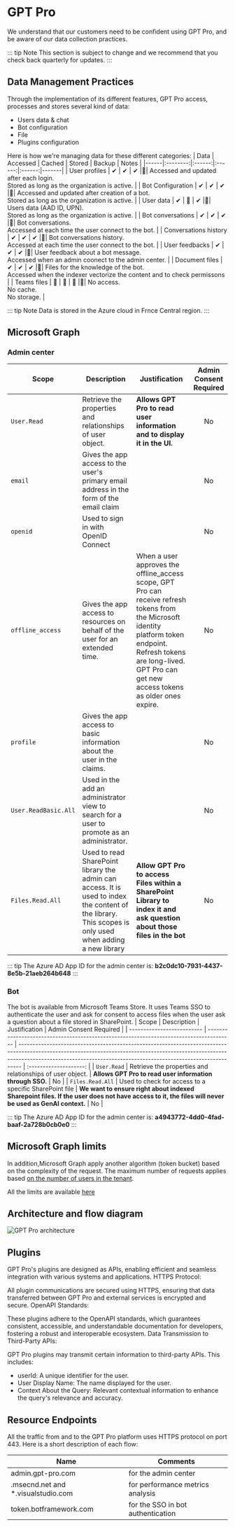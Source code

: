 ﻿# GPT Pro

We understand that our customers need to be confident using GPT Pro, and be aware of our data collection practices.

:::  tip Note
This section is subject to change and we recommend that you check back quarterly for updates.
:::

## Data Management Practices

Through the implementation of its different features, GPT Pro access, processes and stores several kind of data:

- Users data & chat
- Bot configuration
- File
- Plugins configuration

Here is how we're managing data for these different categories:
| Data | Accessed | Cached | Stored | Backup | Notes |
|------|:--------:|:------:|:------:|:------:|-------|
| User profiles | ✔ | ✔ | ✔ |🚫| Accessed and updated after each login.<br/>Stored as long as the organization is active. |
| Bot Configuration | ✔ | ✔ | ✔ |🚫| Accessed and updated after creation of a bot.<br/>Stored as long as the organization is active. |
| User data | ✔ | 🚫 | ✔ |🚫| Users data (AAD ID, UPN).<br/>Stored as long as the organization is active. |
| Bot conversations | ✔ | ✔ | ✔ |🚫| Bot conversations.<br/>Accessed at each time the user connect to the bot. |
| Conversations history | ✔ | ✔ | ✔ |🚫| Bot conversations history.<br/>Accessed at each time the user connect to the bot. |
| User feedbacks | ✔ | ✔ | ✔ |🚫| User feedback about a bot message.<br/>Accessed when an admin coonect to the admin center. |
| Document files | ✔ | ✔ | ✔ |🚫| Files for the knowledge of the bot.<br/>Accessed when the indexer vectorize the content and to check permissons |
| Teams files | 🚫 | 🚫 | 🚫 |🚫| No access.<br/>No cache.<br/>No storage. |

:::  tip Note
Data is stored in the Azure cloud in Frnce Central region.
:::

## Microsoft Graph

### Admin center

| Scope                      | Description                                                                             | Justification                                                                                                                                                                                                                               | Admin Consent Required |
| -------------------------- | --------------------------------------------------------------------------------------- | ------------------------------------------------------------------------------------------------------------------------------------------------------------------------------------------------------------------------------------------- | :--------------------: |
| `User.Read`                | Retrieve the properties and relationships of user object.                               | **Allows GPT Pro to read user information and to display it in the UI.**                                                                                                                                                             |           No           |
| `email`                    | Gives the app access to the user's primary email address in the form of the email claim |                                                                                                                                                                                                                                             |           No           |
| `openid`                   | Used to sign in with OpenID Connect                                                     |                                                                                                                                                                                                                                             |           No           |
| `offline_access`           | Gives the app access to resources on behalf of the user for an extended time.          | When a user approves the offline_access scope, GPT Pro can receive refresh tokens from the Microsoft identity platform token endpoint. Refresh tokens are long-lived. GPT Pro can get new access tokens as older ones expire. |           No           |
| `profile`                  | Gives the app access to basic information about the user in the claims.                 |                                                                                                                                                                                                                                             |           No           |
| `User.ReadBasic.All` | Used in the add an administrator view to search for a user to promote as an administrator. |                                                                                                                                                                                                                                             |           No           |
| `Files.Read.All` | Used to read SharePoint library the admin can access. It is used to index the content of the library. This scopes is only used when adding a new library | **Allow GPT Pro to access Files within a SharePoint Library to index it and ask question about those files in the bot**  |           No           |

::: tip
The Azure AD App ID for the admin center is: **b2c0dc10-7931-4437-8e5b-21aeb264b648**
:::

### Bot

The bot is available from Microsoft Teams Store. It uses Teams SSO to authenticate the user and ask for consent to access files when the user ask a question about a file stored in SharePoint.
| Scope                      | Description                                                                             | Justification                                                                                                                                                                                                                               | Admin Consent Required |
| -------------------------- | --------------------------------------------------------------------------------------- | ------------------------------------------------------------------------------------------------------------------------------------------------------------------------------------------------------------------------------------------- | :--------------------: |
| `User.Read`                | Retrieve the properties and relationships of user object.                               | **Allows GPT Pro to read user information through SSO.**                                                                                                                                                             |           No           |
| `Files.Read.All`                | Used to check for access to a specific SharePoint file                               | **We want to ensure right about indexed Sharepoint files. If the user does not have access to it, the files will never be used as GenAI context.**                                                                                                                                                             |           No           |

::: tip
The Azure AD App ID for the admin center is: **a4943772-4dd0-4fad-baaf-2a728b0cb0e0**
:::

## Microsoft Graph limits

In addition,Microsoft Graph apply another algorithm (token bucket) based on the complexity of the request. The maximum number of requests applies based [on the number of users in the tenant](https://learn.microsoft.com/en-us/graph/throttling-limits#pattern).

All the limits are available [here](https://learn.microsoft.com/en-us/graph/throttling-limits)

## Architecture and flow diagram

![GPT Pro architecture](/assets/img/gpt-architecture.png)

## Plugins

GPT Pro's plugins are designed as APIs, enabling efficient and seamless integration with various systems and applications.
HTTPS Protocol:

All plugin communications are secured using HTTPS, ensuring that data transferred between GPT Pro and external services is encrypted and secure.
OpenAPI Standards:

These plugins adhere to the OpenAPI standards, which guarantees consistent, accessible, and understandable documentation for developers, fostering a robust and interoperable ecosystem.
Data Transmission to Third-Party APIs:

GPT Pro plugins may transmit certain information to third-party APIs. This includes:

* userId: A unique identifier for the user.
* User Display Name: The name displayed for the user.
* Context About the Query: Relevant contextual information to enhance the query's relevance and accuracy.


## Resource Endpoints

All the traffic from and to the GPT Pro platform uses HTTPS protocol on port 443.
Here is a short description of each flow:

| Name                                | Comments                             |
| ----------------------------------- | ------------------------------------ |
| admin.gpt-pro.com            | for the admin center |
| .msecnd.net and \*.visualstudio.com | for performance metrics analysis     |
| token.botframework.com              | for the SSO in bot authentication     |

<Intercom />
<Hubspot />
<Clarity />
<GoogleAnalytics />
